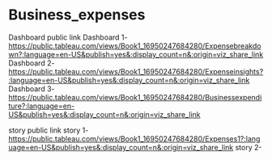 # Business_expenses

Dashboard public link
Dashboard 1- https://public.tableau.com/views/Book1_16950247684280/Expensebreakdown?:language=en-US&publish=yes&:display_count=n&:origin=viz_share_link
Dashboard 2- https://public.tableau.com/views/Book1_16950247684280/Expenseinsights?:language=en-US&publish=yes&:display_count=n&:origin=viz_share_link
Dashboard 3- https://public.tableau.com/views/Book1_16950247684280/Businessexpenditure?:language=en-US&publish=yes&:display_count=n&:origin=viz_share_link

story public link 
story 1- https://public.tableau.com/views/Book1_16950247684280/Expenses1?:language=en-US&publish=yes&:display_count=n&:origin=viz_share_link
story 2- 
